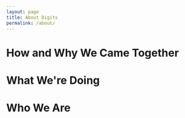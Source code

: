 ```yaml
---
layout: page
title: About Digits
permalink: /about/
---
```

# How and Why We Came Together

# What We're Doing

# Who We Are
